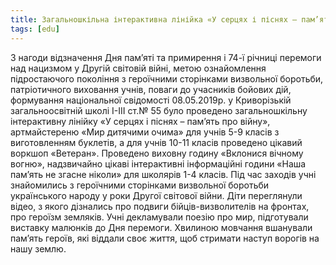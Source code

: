 ```yaml
---
title: Загальношкільна інтерактивна лінійка «У серцях і піснях – пам’ять про війну»
tags: [edu]
---
```


З нагоди відзначення Дня пам’яті та примирення і 74-ї річниці перемоги над нацизмом у Другій світовій війні, метою ознайомлення підростаючого покоління з героїчними сторінками визвольної боротьби, патріотичного виховання учнів, поваги до учасників бойових дій, формування національної свідомості 08.05.2019р. у Криворізькій загальноосвітній школі І-ІІІ ст.№ 55 було проведено загальношкільну інтерактивну лінійку «У серцях і піснях – пам’ять про війну», артмайстереню «Мир дитячими очима» для учнів 5-9 класів з виготовленням буклетів, а для учнів 10-11 класів проведено цікавий воркшоп «Ветеран». Проведено виховну годину «Вклонися вічному вогню», надзвичайно цікаві інтерактивні інформаційні години «Наша пам’ять не згасне ніколи» для школярів 1-4 класів. Під час заходів учні знайомились з героїчними сторінками визвольної боротьби українського народу у роки Другої світової війни. Діти переглянули відео, з якого дізнались про подвиги бійців-визволителів на фронтах, про героїзм земляків. Учні декламували поезію про мир, підготували виставку малюнків до Дня перемоги. Хвилиною мовчання вшанували пам’ять героїв, які віддали своє життя, щоб стримати наступ ворогів на нашу землю.

<slideshow></slideshow>
